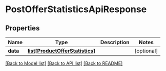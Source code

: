 # PostOfferStatisticsApiResponse

## Properties
Name | Type | Description | Notes
------------ | ------------- | ------------- | -------------
**data** | [**list[ProductOfferStatistics]**](ProductOfferStatistics.md) |  | [optional] 

[[Back to Model list]](../README.md#documentation-for-models) [[Back to API list]](../README.md#documentation-for-api-endpoints) [[Back to README]](../README.md)


